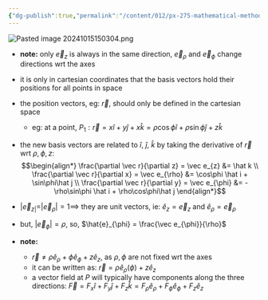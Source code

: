 ```yaml
---
{"dg-publish":true,"permalink":"/content/012/px-275-mathematical-methods/b-coordinate-systems-and-integration/b1-coordinate-systems/px-275-b1b-cylindrical-polar-basis-vectors/","noteIcon":"1","created":"2024-11-25T10:50:32.000+00:00","updated":"2024-11-26T10:04:28.656+00:00"}
---
```


![Pasted image 20241015150304.png](/img/user/pics/Pasted%20image%2020241015150304.png)
- **note:** only $\vec e_{z}$ is always in the same direction, $\vec e_\rho$ and $\vec e_\phi$ change directions wrt the axes
- it is only in cartesian coordinates that the basis vectors hold their positions for all points in space
- the position vectors, eg: $\vec r$, should only be defined in the cartesian space
	- eg: at a point, $P_{1}: \vec r = x\hat{i} + y\hat{j} + x\hat{k} = \rho\cos\phi\hat{i} + \rho\sin\phi\hat{j} + z\hat{k}$
- the new basis vectors are related to $\hat i$, $\hat j$, $\hat k$ by taking the derivative of $\vec r$ wrt $\rho, \phi,z:$ 
$$\begin{align*}
	\frac{\partial \vec r}{\partial z} = \vec e_{z} &= \hat k \\
	\frac{\partial \vec r}{\partial x} = \vec e_{\rho} &= \cos\phi \hat i + \sin\phi\hat j \\
	\frac{\partial \vec r}{\partial y} = \vec e_{\phi} &= -\rho\sin\phi \hat i + \rho\cos\phi\hat j
\end{align*}$$
- $|\vec e_{z|}= |\vec e_\rho| =1\implies$ they are unit vectors, ie: $\hat e_{z}= \vec e_{z}$ and ${} \hat e_{\rho} = \vec e_{\rho} {}$
- but, $|\vec e_\phi|=\rho$, so, $\hat{e}_{\phi} = \frac{\vec e_{\phi}}{\rho}$

- **note:**
	- $\vec r \neq \rho \hat e_{\rho} + \phi \hat e_{\phi} + z \hat e_{z}$, as $\rho,\phi$ are not fixed wrt the axes
	- it can be written as: $\vec r = \rho \hat e_\rho(\phi) + z\hat e_{z}$
	- a vector field at $P$ will typically have components along the three directions: $\vec F = F_{x}\hat i + F_{y}\hat j + F_{z}\hat k = F_{\rho} \hat e_{\rho} + F_{\phi} \hat e_{\phi} + F_{z}\hat e_{z}$
